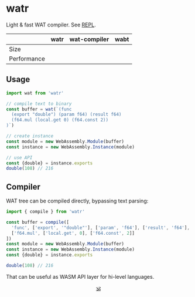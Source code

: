 # watr

Light & fast WAT compiler. See [REPL](https://audio-lab.github.io/watr/repl.html).

&nbsp; | watr | wat-compiler | wabt
---|---|---|---
Size | | |
Performance | | |

## Usage

```js
import wat from 'watr'

// compile text to binary
const buffer = wat(`(func
  (export "double") (param f64) (result f64)
  (f64.mul (local.get 0) (f64.const 2))
)`)

// create instance
const module = new WebAssembly.Module(buffer)
const instance = new WebAssembly.Instance(module)

// use API
const {double} = instance.exports
double(108) // 216
```

## Compiler

WAT tree can be compiled directly, bypassing text parsing:

```js
import { compile } from 'watr'

const buffer = compile([
  'func', ['export', '"double"'], ['param', 'f64'], ['result', 'f64'],
  ['f64.mul', ['local.get', 0], ['f64.const', 2]]
])
const module = new WebAssembly.Module(buffer)
const instance = new WebAssembly.Instance(module)
const {double} = instance.exports

double(108) // 216
```

That can be useful as WASM API layer for hi-level languages. <!--, eg. [sonl](https://github.com/audio-lab/sonl). -->

<!--
Main goal is to get very fluent with wasm text.

Experiments:

* [x] global read/write use in function
* [x] scopes: refer, goto
* [x] stack: understanding named and full references
* [x] memory: reading/writing global memory
* [x] memory: creating arrays on the go
* [x] memory: passing pointer to a function
* [x] benchmark array setting agains js loop
  → it's faster almost twice

## Useful links

* [MDN: control flow](https://developer.mozilla.org/en-US/docs/WebAssembly/Reference/Control_flow)
* [WASM reference manual](https://github.com/sunfishcode/wasm-reference-manual/blob/master/WebAssembly.md#loop)

## Refs

* [mdn wasm text format](https://developer.mozilla.org/en-US/docs/WebAssembly/Understanding_the_text_format)
* [wasm reference manual](https://github.com/sunfishcode/wasm-reference-manual/blob/master/WebAssembly.md)
* [wabt source search](https://github.com/WebAssembly/wabt/search?p=5&q=then)
* [wat control flow](https://developer.mozilla.org/en-US/docs/WebAssembly/Reference/Control_flow)
* [wasm binary encoding](https://github.com/WebAssembly/design/blob/main/BinaryEncoding.md)
* [ontouchstart wasm book](https://ontouchstart.pages.dev/chapter_wasm_binary)
* [wat-compiler](https://github.com/stagas/wat-compiler/)
* [hackernoon](https://web.archive.org/web/20210215171830/https://hackernoon.com/webassembly-binary-format-explained-part-2-hj1t33yp?source=rss)
* [webassemblyjs](https://github.com/xtuc/webassemblyjs)
* [chasm](https://github.com/ColinEberhardt/chasm/blob/master/src/encoding.ts)
* [WebBS](https://github.com/j-s-n/WebBS)
* [leb128a](https://github.com/minhducsun2002/leb128/blob/master/src/index.ts)
* [leb128b](https://github.com/shmishtopher/wasm-LEB128/tree/master/esm)

## Alternatives

* [wabt](https://www.npmjs.com/package/wabt) − port of WABT for the web, industry standard.
* [wat-compiler](https://www.npmjs.com/package/wat-compiler) − compact alternative for WABT, limited support.
-->

<p align=center><a href="https://github.com/krsnzd/license/">🕉</a></p>
